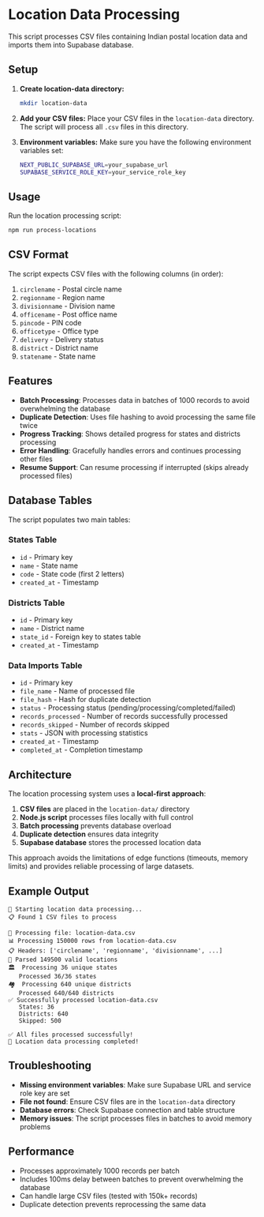 # Location Data Processing

This script processes CSV files containing Indian postal location data and imports them into Supabase database.

## Setup

1. **Create location-data directory:**

   ```bash
   mkdir location-data
   ```

2. **Add your CSV files:**
   Place your CSV files in the `location-data` directory. The script will process all `.csv` files in this directory.

3. **Environment variables:**
   Make sure you have the following environment variables set:
   ```bash
   NEXT_PUBLIC_SUPABASE_URL=your_supabase_url
   SUPABASE_SERVICE_ROLE_KEY=your_service_role_key
   ```

## Usage

Run the location processing script:

```bash
npm run process-locations
```

## CSV Format

The script expects CSV files with the following columns (in order):

1. `circlename` - Postal circle name
2. `regionname` - Region name
3. `divisionname` - Division name
4. `officename` - Post office name
5. `pincode` - PIN code
6. `officetype` - Office type
7. `delivery` - Delivery status
8. `district` - District name
9. `statename` - State name

## Features

- **Batch Processing**: Processes data in batches of 1000 records to avoid overwhelming the database
- **Duplicate Detection**: Uses file hashing to avoid processing the same file twice
- **Progress Tracking**: Shows detailed progress for states and districts processing
- **Error Handling**: Gracefully handles errors and continues processing other files
- **Resume Support**: Can resume processing if interrupted (skips already processed files)

## Database Tables

The script populates two main tables:

### States Table

- `id` - Primary key
- `name` - State name
- `code` - State code (first 2 letters)
- `created_at` - Timestamp

### Districts Table

- `id` - Primary key
- `name` - District name
- `state_id` - Foreign key to states table
- `created_at` - Timestamp

### Data Imports Table

- `id` - Primary key
- `file_name` - Name of processed file
- `file_hash` - Hash for duplicate detection
- `status` - Processing status (pending/processing/completed/failed)
- `records_processed` - Number of records successfully processed
- `records_skipped` - Number of records skipped
- `stats` - JSON with processing statistics
- `created_at` - Timestamp
- `completed_at` - Completion timestamp

## Architecture

The location processing system uses a **local-first approach**:

1. **CSV files** are placed in the `location-data/` directory
2. **Node.js script** processes files locally with full control
3. **Batch processing** prevents database overload
4. **Duplicate detection** ensures data integrity
5. **Supabase database** stores the processed location data

This approach avoids the limitations of edge functions (timeouts, memory limits) and provides reliable processing of large datasets.

## Example Output

```
🚀 Starting location data processing...
📋 Found 1 CSV files to process

📄 Processing file: location-data.csv
📊 Processing 150000 rows from location-data.csv
📋 Headers: ['circlename', 'regionname', 'divisionname', ...]
📍 Parsed 149500 valid locations
🏛️  Processing 36 unique states
   Processed 36/36 states
🏘️  Processing 640 unique districts
   Processed 640/640 districts
✅ Successfully processed location-data.csv
   States: 36
   Districts: 640
   Skipped: 500

✅ All files processed successfully!
🎉 Location data processing completed!
```

## Troubleshooting

- **Missing environment variables**: Make sure Supabase URL and service role key are set
- **File not found**: Ensure CSV files are in the `location-data` directory
- **Database errors**: Check Supabase connection and table structure
- **Memory issues**: The script processes files in batches to avoid memory problems

## Performance

- Processes approximately 1000 records per batch
- Includes 100ms delay between batches to prevent overwhelming the database
- Can handle large CSV files (tested with 150k+ records)
- Duplicate detection prevents reprocessing the same data

